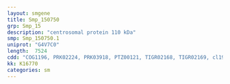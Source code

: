 ```yaml
---
layout: smgene
title: Smp_150750
grp: Smp_15
description: "centrosomal protein 110 kDa"
smp: Smp_150750.1
uniprot: "G4V7C0"
length:  7524
cdd: "COG1196, PRK02224, PRK03918, PTZ00121, TIGR02168, TIGR02169, cl19302, cl20073, pfam05384, pfam05557, pfam10174, pfam12799, pfam13855, smart00787"
kk: K16770
categories: sm
---
```

